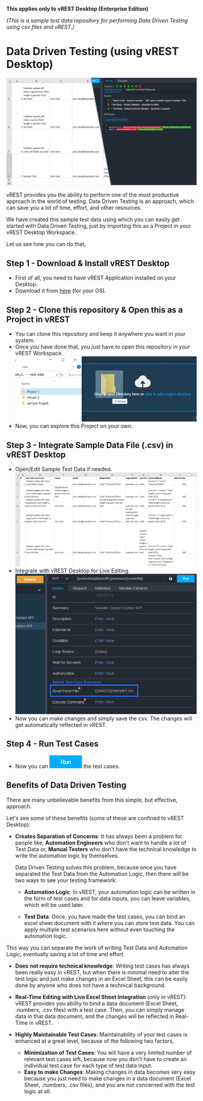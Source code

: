 **This applies only to vREST Desktop (Enterprise Edition)**

*(This is a sample test data repository for performing Data Driven Testing using csv files and vREST.)*
# Data Driven Testing (using vREST Desktop) 

![](assets/main.png)

vREST provides you the ability to perform one of the most productive approach in the world of testing. Data Driven Testing is an approach, which can save you a lot of time, effort, and other resources.

We have created this sample test data using which you can easily get started with Data Driven Testing, just by importing this as a Project in your vREST Desktop Workspace.

Let us see how you can do that,

## Step 1 - Download & Install vREST Desktop
* First of all, you need to have vREST Application installed on your Desktop.
* Download it from [here]() (for your OS). 
<!-- Link to be fixed -->
## Step 2 - Clone this repository & Open this as a Project in vREST
* You can clone this repository and keep it anywhere you want in your system. 
* Once you have done that, you just have to open this repository in your vREST Workspace.
![](assets/6.png)
* Now, you can explore this Project on your own.

## Step 3 - Integrate Sample Data File (.csv) in vREST Desktop 
* Open/Edit Sample Test Data if needed.
![](assets/excel-sheet.png)
* Integrate with vREST Desktop for Live Editing.
![](assets/98.png)
* Now you can make changes and simply save the csv. The changes will get automatically reflected in vREST. 

## Step 4 - Run Test Cases
* Now you can ![](assets/10.png) the test cases.

## Benefits of Data Driven Testing

There are many unbelievable benefits from this simple, but effective, approach.

Let's see some of these benefits (some of these are confined to vREST Desktop):

* **Creates Separation of Concerns**: It has always been a problem for people like, **Automation Engineers** who don't want to handle a lot of Test Data or, **Manual Testers** who don't have the technical knowledge to write the automation logic by themselves. 

    Data Driven Testing solves this problem, because once you have separated the Test Data from the Automation Logic, then there will be two ways to see your testing framework:
    * **Automation Logic**: In vREST, your automation logic can be written in the form of test cases and for data inputs, you can leave variables, which will be used later.
    
    * **Test Data**: Once, you have made the test cases, you can bind an excel sheet document with it where you can store test data. You can apply multiple test scenarios here without even touching the automation logic.

This way you can separate the work of writing Test Data and Automation Logic, eventually saving a lot of time and effort. 

* **Does not require technical knowledge**: Writing test cases has always been really easy in vREST, but when there is minimal need to alter the test logic and just make changes in an Excel Sheet, this can be easily done by anyone who does not have a technical background.  

* **Real-Time Editing with Live Excel Sheet Integration** (only in vREST): vREST provides you ability to bind a data document (Excel Sheet, .numbers, .csv files) with a test case. Then, you can simply manage data in that data document, and the changes will be reflected in Real-Time in vREST. 

* **Highly Maintainable Test Cases**: Maintainability of your test cases is enhanced at a great level, because of the following two factors,
    * **Minimization of Test Cases**: You will have a very limited number of relevant test cases left, because now you don't have to create an individual test case for each type of test data input.
    * **Easy to make Changes**: Making changes in data becomes very easy because you just need to make changes in a data document (Excel Sheet, .numbers, .csv files), and you are not concerned with the test logic at all.